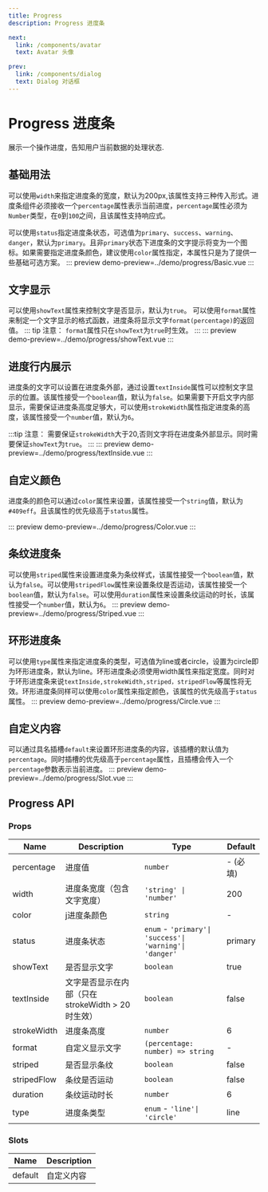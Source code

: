 ```yaml
---
title: Progress
description: Progress 进度条

next: 
  link: /components/avatar
  text: Avatar 头像

prev:
  link: /components/dialog
  text: Dialog 对话框
---
```


# Progress 进度条

展示一个操作进度，告知用户当前数据的处理状态.

## 基础用法
可以使用`width`来指定进度条的宽度，默认为200px,该属性支持三种传入形式。进度条组件必须接收一个`percentage`属性表示当前进度，`percentage`属性必须为`Number`类型，在`0`到`100`之间，且该属性支持响应式。

可以使用`status`指定进度条状态，可选值为`primary`、`success`、`warning`、`danger`，默认为`primary`。且非`primary`状态下进度条的文字提示将变为一个图标。如果需要指定进度条颜色，建议使用`color`属性指定，本属性只是为了提供一些基础可选方案。
::: preview
demo-preview=../demo/progress/Basic.vue
:::

## 文字显示
可以使用`showText`属性来控制文字是否显示，默认为`true`。 可以使用`format`属性来制定一个文字显示的格式函数，进度条将显示文字`format(percentage)`的返回值。
::: tip
注意： `format`属性只在`showText`为`true`时生效。
:::
::: preview
demo-preview=../demo/progress/showText.vue
:::

## 进度行内展示

进度条的文字可以设置在进度条外部，通过设置`textInside`属性可以控制文字显示的位置。该属性接受一个`boolean`值，默认为`false`。如果需要下开启文字内部显示，需要保证进度条高度足够大，可以使用`strokeWidth`属性指定进度条的高度，该属性接受一个`number`值，默认为`6`。

:::tip
注意： 需要保证`strokeWidth`大于20,否则文字将在进度条外部显示。同时需要保证`showText`为`true`。
:::
::: preview
demo-preview=../demo/progress/textInside.vue
:::

## 自定义颜色

进度条的颜色可以通过`color`属性来设置，该属性接受一个`string`值，默认为`#409eff`。且该属性的优先级高于`status`属性。

::: preview
demo-preview=../demo/progress/Color.vue
:::

## 条纹进度条
可以使用`striped`属性来设置进度条为条纹样式，该属性接受一个`boolean`值，默认为`false`。可以使用`stripedFlow`属性来设置条纹是否运动，该属性接受一个`boolean`值，默认为`false`。可以使用`duration`属性来设置条纹运动的时长，该属性接受一个`number`值，默认为`6`。
::: preview
demo-preview=../demo/progress/Striped.vue
::: 

## 环形进度条
可以使用`type`属性来指定进度条的类型，可选值为line或者circle，设置为circle即为环形进度条，默认为line。环形进度条必须使用width属性来指定宽度。同时对于环形进度条来说`textInside,strokeWidth,striped，stripedFlow`等属性将无效。环形进度条同样可以使用`color`属性来指定颜色，该属性的优先级高于`status`属性。
::: preview
demo-preview=../demo/progress/Circle.vue
:::

## 自定义内容
可以通过具名插槽`default`来设置环形进度条的内容，该插槽的默认值为`percentage`。同时插槽的优先级高于`percentage`属性，且插槽会传入一个`percentage`参数表示当前进度。
::: preview
demo-preview=../demo/progress/Slot.vue
:::

## Progress API

### Props

| Name                | Description                  | Type      | Default         |
| ------------------- | ---------------------------- | --------- | --------------- |
| percentage           | 进度值                     | `number`  |  - (必填)              |
| width               | 进度条宽度（包含文字宽度）      | `'string' \| 'number'` |  200             |
| color              | j进度条颜色                 | `string`  | -             |
| status              | 进度条状态                | `enum` - `'primary'\| 'success'\| 'warning'\| 'danger'`| primary         |
| showText | 是否显示文字              | `boolean`  | true              |
| textInside                | 文字是否显示在内部（只在strokeWidth > 20 时生效）                        | `boolean`  | false |
| strokeWidth         | 进度条高度                     | `number`  |  6            |
| format           | 自定义显示文字                     | `(percentage: number) => string` | -           |
| striped           | 是否显示条纹                     | `boolean`  | false           |
| stripedFlow           | 条纹是否运动                     | `boolean`  | false           |
| duration           | 条纹运动时长                     | `number`  | 6           |
| type           | 进度条类型                     | `enum` - `'line'\| 'circle'`  | line           |

### Slots

| Name                | Description                  |
| ------------------- | ---------------------------- |
| default           | 自定义内容                     |